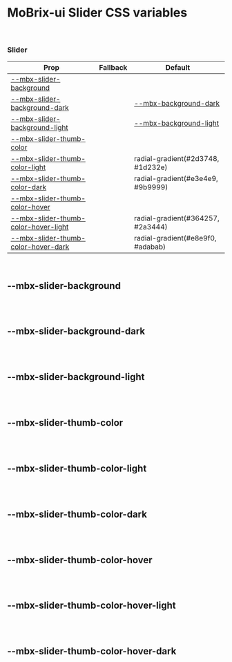 # MoBrix-ui Slider CSS variables

<br>

### Slider

| Prop                                                                        | Fallback | Default                                                           |
| --------------------------------------------------------------------------- | -------- | ----------------------------------------------------------------- |
| [--mbx-slider-background](#mbx-slider-background)                           |          |                                                                   |
| [--mbx-slider-background-dark](#mbx-slider-background-dark)                 |          | [--mbx-background-dark](global-css-vars.md#mbx-background-dark)   |
| [--mbx-slider-background-light](#mbx-slider-background-light)               |          | [--mbx-background-light](global-css-vars.md#mbx-background-light) |
| [--mbx-slider-thumb-color](#mbx-slider-thumb-color)                         |          |                                                                   |
| [--mbx-slider-thumb-color-light](#mbx-slider-thumb-color-light)             |          | radial-gradient(#2d3748, #1d232e)                                 |
| [--mbx-slider-thumb-color-dark](#mbx-slider-thumb-color-dark)               |          | radial-gradient(#e3e4e9, #9b9999)                                 |
| [--mbx-slider-thumb-color-hover](#mbx-slider-thumb-color-hover)             |          |                                                                   |
| [--mbx-slider-thumb-color-hover-light](#mbx-slider-thumb-color-hover-light) |          | radial-gradient(#364257, #2a3444)                                 |
| [--mbx-slider-thumb-color-hover-dark](#mbx-slider-thumb-color-hover-dark)   |          | radial-gradient(#e8e9f0, #adabab)                                 |

<br>

## --mbx-slider-background

<br>

<br>

## --mbx-slider-background-dark

<br>

<br>

## --mbx-slider-background-light

<br>

<br>

## --mbx-slider-thumb-color

<br>

<br>

## --mbx-slider-thumb-color-light

<br>

<br>

## --mbx-slider-thumb-color-dark

<br>

<br>

## --mbx-slider-thumb-color-hover

<br>

<br>

## --mbx-slider-thumb-color-hover-light

<br>

<br>

## --mbx-slider-thumb-color-hover-dark

<br>
